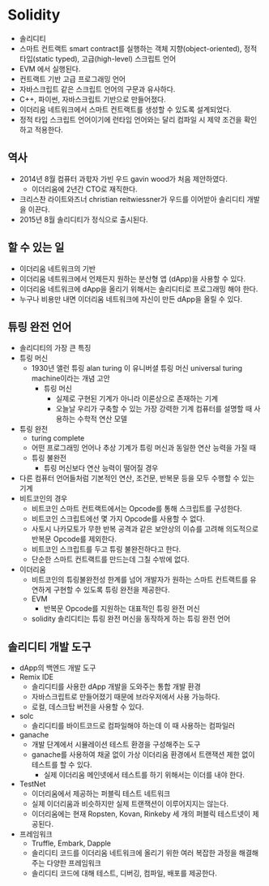 # Solidity

* 솔리디티
* 스마트 컨트랙트 smart contract를 실행하는 객체 지향(object-oriented), 정적 타입(static typed), 고급(high-level) 스크립트 언어
* EVM 에서 실행된다.
* 컨트랙트 기반 고급 프로그래밍 언어
* 자바스크립트 같은 스크립트 언어의 구문과 유사하다.
* C++, 파이썬, 자바스크립트 기반으로 만들어졌다.
* 이더리움 네트워크에서 스마트 컨트랙트를 생성할 수 있도록 설계되었다.
* 정적 타입 스크립트 언어이기에 런타임 언어와는 달리 컴파일 시 제약 조건을 확인하고 적용한다.

## 역사

* 2014년 8월 컴퓨터 과핛자 가빈 우드 gavin wood가 처음 제안하였다.
  * 이더리움에 2년간 CTO로 재직한다.
* 크리스찬 라이트와즈너 christian reitwiessner가 우드를 이어받아 솔리디티 개발을 이끈다.
* 2015년 8월 솔리디티가 정식으로 출시된다.

## 할 수 있는 일

* 이더리움 네트워크의 기반
* 이더리움 네트워크에서 언제든지 원하는 분산형 앱 (dApp)을 사용할 수 있다.
* 이더리움 네트워크에 dApp을 올리기 위해서는 솔리디티로 프로그래밍 해야 한다.
* 누구나 비용만 내면 이더리움 네트워크에 자신이 만든 dApp을 올릴 수 있다.

## 튜링 완전 언어

* 솔리디티의 가장 큰 특징
* 튜링 머신
  * 1930년 앨런 튜링 alan turing 이 유니버셜 튜링 머신 universal turing machine이라는 개념 고안
    * 튜링 머신
      * 실제로 구현된 기계가 아니라 이론상으로 존재하는 기계
      * 오늘날 우리가 구축할 수 있는 가장 강력한 기계 컴퓨터를 설명할 때 사용하는 수학적 연산 모델
* 튜링 완전
  * turing complete
  * 어떤 프로그래밍 언어나 추상 기계가 튜링 머신과 동일한 연산 능력을 가질 때 
  * 튜링 불완전
    * 튜링 머신보다 연산 능력이 떨어질 경우
* 다른 컴퓨터 언어들처럼 기본적인 연산, 조건문, 반복문 등을 모두 수행할 수 있는 기계
* 비트코인의 경우
  * 비트코인 스마트 컨트랙트에서는 Opcode를 통해 스크립트를 구성한다.
  * 비트코인 스크립트에선 몇 가지 Opcode를 사용할 수 없다. 
  * 사토시 나카모토가 무한 반복 공격과 같은 보안상의 이슈를 고려해 의도적으로 반복문 Opcode를 제외한다.
  * 비트코인 스크립트를 두고 튜링 불완전하다고 한다.
  * 단순한 스마트 컨트랙트를 만드는데 그칠 수밖에 없다.
* 이더리움
  * 비트코인의 튜링불완전성 한계를 넘어 개발자가 원하는 스마트 컨트랙트를 유연하게 구현할 수 있도록 튜링 완전을 제공한다.
  * EVM
    * 반복문 Opcode를 지원하는 대표적인 튜링 완전 머신
  * solidity 솔리디티는 튜링 완전 머신을 동작하게 하는 튜링 완전 언어

## 솔리디티 개발 도구

* dApp의 백엔드 개발 도구 
* Remix IDE
  * 솔리디티를 사용한 dApp 개발을 도와주는 통합 개발 환경
  * 자바스크립트로 만들어졌기 때문에 브라우저에서 사용 가능하다.
  * 로컬, 데스크탑 버전을 사용할 수 있다.
* solc
  * 솔리디티를 바이트코드로 컴파일해야 하는데 이 때 사용하는 컴파일러
* ganache
  * 개발 단계에서 시뮬레이션 테스트 환경을 구성해주는 도구
  * ganache를 사용하여 채굴 없이 가상 이더리움 환경에서 트랜잭션 제한 없이 테스트를 할 수 있다. 
    * 실제 이더리움 메인넷에서 테스트를 하기 위해서는 이더를 내야 한다.
* TestNet
  * 이더리움에서 제공하는 퍼블릭 테스트 네트워크
  * 실제 이더리움과 비슷하지만 실제 트랜잭션이 이루어지지는 않는다.
  * 이더리움에는 현재 Ropsten, Kovan, Rinkeby 세 개의 퍼블릭 테스트넷이 제공된다.
* 프레임워크
  * Truffle, Embark, Dapple
  * 솔리디티 코드를 이더리움 네트워크에 올리기 위한 여러 복잡한 과정을 해결해주는 다양한 프레임워크
  * 솔리디티 코드에 대해 테스트, 디버깅, 컴파일, 배포를 제공한다.
